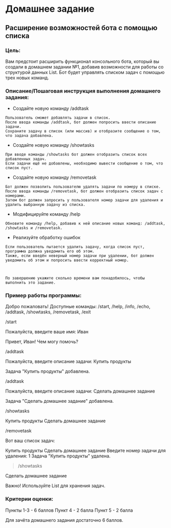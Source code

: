 # Домашнее задание

## Расширение возможностей бота с помощью списка
### Цель:

Вам предстоит расширить функционал консольного бота, который вы создали в домашнем задании №1, добавив возможности для работы со структурой данных List. Бот будет управлять списком задач с помощью трех новых команд.

### Описание/Пошаговая инструкция выполнения домашнего задания:

-    Создайте новую команду /addtask

    Пользователь сможет добавлять задачи в список.
    После ввода команды /addtask, бот должен попросить ввести описание задачи.
    Сохраните задачу в список (или массив) и отобразите сообщение о том, что задача добавлена.


 -   Создайте новую команду /showtasks

    При вводе команды /showtasks бот должен отобразить список всех добавленных задач.
    Если задачи ещё не добавлены, необходимо вывести сообщение о том, что список пуст.


-    Создайте новую команду /removetask

    Бот должен позволить пользователю удалять задачи по номеру в списке.
    После ввода команды /removetask, бот должен отобразить список задач с номерами.
    Затем бот должен запросить у пользователя номер задачи для удаления и удалить выбранную задачу из списка.


-    Модифицируйте команду /help

    Обновите команду /help, добавив к ней описание новых команд: /addtask, /showtasks и /removetask.


-    Реализуйте обработку ошибок

    Если пользователь пытается удалить задачу, когда список пуст, программа должна уведомить его об этом.
    Также, если введён неверный номер задачи при удалении, бот должен уведомить об этом и попросить ввести корректный номер.



    По завершению укажите сколько времени вам понадобилось, чтобы выполнить это задание.

### Пример работы программы:

Добро пожаловать! Доступные команды: /start, /help, /info, /echo, /addtask, /showtasks, /removetask, /exit



/start

Пожалуйста, введите ваше имя: Иван

Привет, Иван! Чем могу помочь?



/addtask

Пожалуйста, введите описание задачи: Купить продукты

Задача "Купить продукты" добавлена.



/addtask

Пожалуйста, введите описание задачи: Сделать домашнее задание

Задача "Сделать домашнее задание" добавлена.


/showtasks

Купить продукты
Сделать домашнее задание


/removetask

Вот ваш список задач:

Купить продукты
Сделать домашнее задание
Введите номер задачи для удаления: 1
Задача "Купить продукты" удалена.

> /showtasks

Сделать домашнее задание


Важно! Используйте List<string> для хранения задач.

### Критерии оценки:

Пункты 1-3 - 6 баллов
Пункт 4 - 2 балла
Пункт 5 - 2 балла

Для зачёта домашнего задания достаточно 6 баллов.
